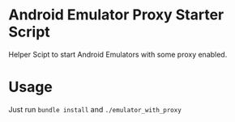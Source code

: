 # Android Emulator Proxy Starter Script

Helper Scipt to start Android Emulators with some proxy enabled.


# Usage

Just run `bundle install` and `./emulator_with_proxy`
